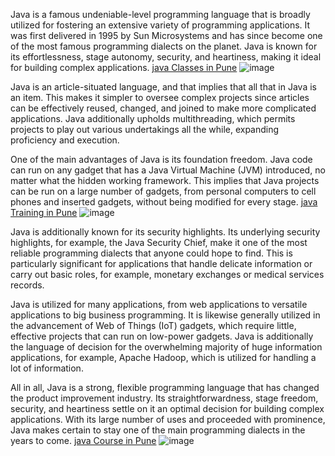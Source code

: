 Java is a famous undeniable-level programming language that is broadly utilized for fostering an extensive variety of programming applications. It was first delivered in 1995 by Sun Microsystems and has since become one of the most famous programming dialects on the planet. Java is known for its effortlessness, stage autonomy, security, and heartiness, making it ideal for building complex applications. <a href="https://www.sevenmentor.com/java-training-classes-in-pune.php">java Classes in Pune</a>
![image](https://user-images.githubusercontent.com/127079680/226089631-d52cd87a-c45d-4892-a06f-6fa53e9b9713.png)



Java is an article-situated language, and that implies that all that in Java is an item. This makes it simpler to oversee complex projects since articles can be effectively reused, changed, and joined to make more complicated applications. Java additionally upholds multithreading, which permits projects to play out various undertakings all the while, expanding proficiency and execution.

One of the main advantages of Java is its foundation freedom. Java code can run on any gadget that has a Java Virtual Machine (JVM) introduced, no matter what the hidden working framework. This implies that Java projects can be run on a large number of gadgets, from personal computers to cell phones and inserted gadgets, without being modified for every stage. <a href="https://www.sevenmentor.com/java-training-classes-in-pune.php">java Training in Pune</a>
![image](https://user-images.githubusercontent.com/127079680/226089639-ce1c5361-f7b2-4931-83c6-f5f6e09b7082.png)



Java is additionally known for its security highlights. Its underlying security highlights, for example, the Java Security Chief, make it one of the most reliable programming dialects that anyone could hope to find. This is particularly significant for applications that handle delicate information or carry out basic roles, for example, monetary exchanges or medical services records.

Java is utilized for many applications, from web applications to versatile applications to big business programming. It is likewise generally utilized in the advancement of Web of Things (IoT) gadgets, which require little, effective projects that can run on low-power gadgets. Java is additionally the language of decision for the overwhelming majority of huge information applications, for example, Apache Hadoop, which is utilized for handling a lot of information.

All in all, Java is a strong, flexible programming language that has changed the product improvement industry. Its straightforwardness, stage freedom, security, and heartiness settle on it an optimal decision for building complex applications. With its large number of uses and proceeded with prominence, Java makes certain to stay one of the main programming dialects in the years to come. <a href="https://www.sevenmentor.com/java-training-classes-in-pune.php">java Course in Pune</a>
![image](https://user-images.githubusercontent.com/127079680/226089641-302c04cb-c347-486b-82c8-4b03d8291d77.png)

